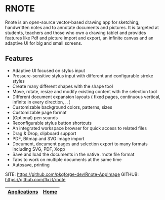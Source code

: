 # RNOTE

Rnote is an open-source vector-based drawing app for sketching, handwritten notes and to annotate documents and pictures. It is targeted at students, teachers and those who own a drawing tablet and provides features like Pdf and picture import and export, an infinite canvas and an adaptive UI for big and small screens. 

## Features

- Adaptive UI focused on stylus input
- Pressure-sensitive stylus input with different and configurable stroke styles
- Create many different shapes with the shape tool
- Move, rotate, resize and modify existing content with the selection tool
- Different document expansion layouts ( fixed pages, continuous vertical, infinite in every direction, .. )
- Customizable background colors, patterns, sizes
- Customizable page format
- (Optional) pen sounds
- Reconfigurable stylus button shortcuts
- An integrated workspace browser for quick access to related files
- Drag & Drop, clipboard support
- PDF, Bitmap and SVG image import
- Document, document pages and selection export to many formats including SVG, PDF, Xopp
- Save and load the documents in the native .rnote file format
- Tabs to work on multiple documents at the same time
- Autosave, printing


 SITE: https://github.com/pkgforge-dev/Rnote-AppImage
 GITHUB: https://github.com/flxzt/rnote

 | [Applications](https://portable-linux-apps.github.io/apps.html) | [Home](https://portable-linux-apps.github.io)
 | --- | --- |
